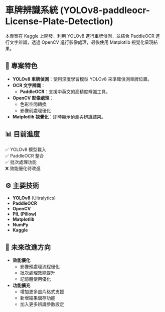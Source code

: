 # 車牌辨識系統 (YOLOv8-paddleocr-License-Plate-Detection)

本專案在 Kaggle 上開發，利用 YOLOv8 進行車牌偵測，並結合 PaddleOCR 進行文字辨識，透過 OpenCV 進行影像處理，最後使用 Matplotlib 視覺化呈現結果。

## 📌 專案特色
- **YOLOv8 車牌偵測**：使用深度學習模型 YOLOv8 來準確偵測車牌位置。
- **OCR 文字辨識**：
  - **PaddleOCR**：支援中英文的高精度辨識工具。
- **OpenCV 影像處理**：
  - 色彩空間轉換
  - 影像前處理優化
- **Matplotlib 視覺化**：即時顯示偵測與辨識結果。

## 📊 目前進度
✅ YOLOv8 模型載入  
✅ PaddleOCR 整合  
✅ 批次處理功能  
❌ 效能優化待改進  

## ⚙️ 主要技術
- **YOLOv8** (Ultralytics)
- **PaddleOCR**
- **OpenCV**
- **PIL (Pillow)**
- **Matplotlib**
- **NumPy**
- **Kaggle**

## 📌 未來改進方向
- **效能優化**
  - 影像預處理流程優化
  - 批次處理效能提升
  - 記憶體使用優化
- **功能擴充**
  - 增加更多圖片格式支援
  - 新增結果儲存功能
  - 加入更多辨識參數設定
